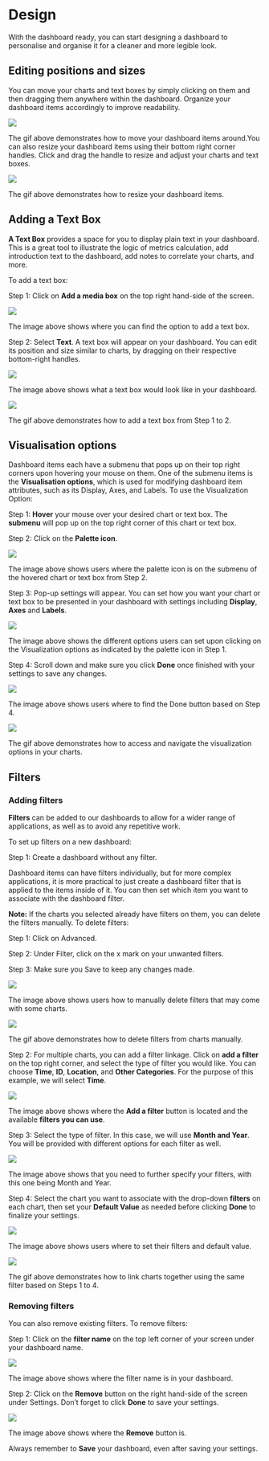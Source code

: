 # Design

With the dashboard ready, you can start designing a dashboard to personalise and organise it for a cleaner and more legible look.

## Editing positions and sizes <a href="#_4c94p2ts9kpx" id="_4c94p2ts9kpx"></a>

You can move your charts and text boxes by simply clicking on them and then dragging them anywhere within the dashboard. Organize your dashboard items accordingly to improve readability.

![](<../../../.gitbook/assets/3 (13) (1)>)

The gif above demonstrates how to move your dashboard items around.You can also resize your dashboard items using their bottom right corner handles. Click and drag the handle to resize and adjust your charts and text boxes.

![](<../../../.gitbook/assets/10 (1) (1)>)

The gif above demonstrates how to resize your dashboard items.

## Adding a Text Box <a href="#_7xewegi9yvoh" id="_7xewegi9yvoh"></a>

**A Text Box** provides a space for you to display plain text in your dashboard. This is a great tool to illustrate the logic of metrics calculation, add introduction text to the dashboard, add notes to correlate your charts, and more.

To add a text box:

Step 1: Click on **Add a media box** on the top right hand-side of the screen.

![](<../../../.gitbook/assets/11 (5) (1)>)

The image above shows where you can find the option to add a text box.

Step 2: Select **Text**. A text box will appear on your dashboard. You can edit its position and size similar to charts, by dragging on their respective bottom-right handles.

![](<../../../.gitbook/assets/12 (1)>)

The image above shows what a text box would look like in your dashboard.

![](<../../../.gitbook/assets/13 (3)>)

The gif above demonstrates how to add a text box from Step 1 to 2.

## Visualisation options <a href="#_pzq4gm3bat8" id="_pzq4gm3bat8"></a>

Dashboard items each have a submenu that pops up on their top right corners upon hovering your mouse on them. One of the submenu items is the **Visualisation options**, which is used for modifying dashboard item attributes, such as its Display, Axes, and Labels. To use the Visualization Option:

Step 1: **Hover** your mouse over your desired chart or text box. The **submenu** will pop up on the top right corner of this chart or text box.

Step 2: Click on the **Palette icon**.

![](<../../../.gitbook/assets/14 (3) (1)>)

The image above shows users where the palette icon is on the submenu of the hovered chart or text box from Step 2.

Step 3: Pop-up settings will appear. You can set how you want your chart or text box to be presented in your dashboard with settings including **Display**, **Axes** and **Labels**.

![](<../../../.gitbook/assets/15 (6)>)

The image above shows the different options users can set upon clicking on the Visualization options as indicated by the palette icon in Step 1.

Step 4: Scroll down and make sure you click **Done** once finished with your settings to save any changes.

![](<../../../.gitbook/assets/16 (3)>)

The image above shows users where to find the Done button based on Step 4.

![](<../../../.gitbook/assets/17 (4)>)

The gif above demonstrates how to access and navigate the visualization options in your charts.

## Filters <a href="#_q0nk2e52jm7b" id="_q0nk2e52jm7b"></a>

### Adding filters <a href="#_q0nk2e52jm7b" id="_q0nk2e52jm7b"></a>

**Filters** can be added to our dashboards to allow for a wider range of applications, as well as to avoid any repetitive work.

To set up filters on a new dashboard:

Step 1: Create a dashboard without any filter.

Dashboard items can have filters individually, but for more complex applications, it is more practical to just create a dashboard filter that is applied to the items inside of it. You can then set which item you want to associate with the dashboard filter.

**Note:** If the charts you selected already have filters on them, you can delete the filters manually. To delete filters:

Step 1: Click on Advanced.

Step 2: Under Filter, click on the x mark on your unwanted filters.

Step 3: Make sure you Save to keep any changes made.

![](<../../../.gitbook/assets/18 (3)>)

The image above shows users how to manually delete filters that may come with some charts.

![](<../../../.gitbook/assets/19 (1) (2)>)

The gif above demonstrates how to delete filters from charts manually.

Step 2: For multiple charts, you can add a filter linkage. Click on **add a filter** on the top right corner, and select the type of filter you would like. You can choose **Time**, **ID**, **Location**, and **Other Categories**. For the purpose of this example, we will select **Time**.

![](../../../.gitbook/assets/20)

The image above shows where the **Add a filter** button is located and the available **filters you can use**.

Step 3: Select the type of filter. In this case, we will use **Month and Year**. You will be provided with different options for each filter as well.

![](<../../../.gitbook/assets/0 (3)>)

The image above shows that you need to further specify your filters, with this one being Month and Year.

Step 4: Select the chart you want to associate with the drop-down **filters** on each chart, then set your **Default Value** as needed before clicking **Done** to finalize your settings.

![](<../../../.gitbook/assets/1 (15)>)

The image above shows users where to set their filters and default value.

![](<../../../.gitbook/assets/2 (21)>)

The gif above demonstrates how to link charts together using the same filter based on Steps 1 to 4.

### Removing filters <a href="#_jrgl8l7lvvjc" id="_jrgl8l7lvvjc"></a>

You can also remove existing filters. To remove filters:

Step 1: Click on the **filter name** on the top left corner of your screen under your dashboard name.

![](<../../../.gitbook/assets/3 (14)>)

The image above shows where the filter name is in your dashboard.

Step 2: Click on the **Remove** button on the right hand-side of the screen under Settings. Don’t forget to click **Done** to save your settings.

![](<../../../.gitbook/assets/4 (17)>)

The image above shows where the **Remove** button is.

Always remember to **Save** your dashboard, even after saving your settings.

​

​
